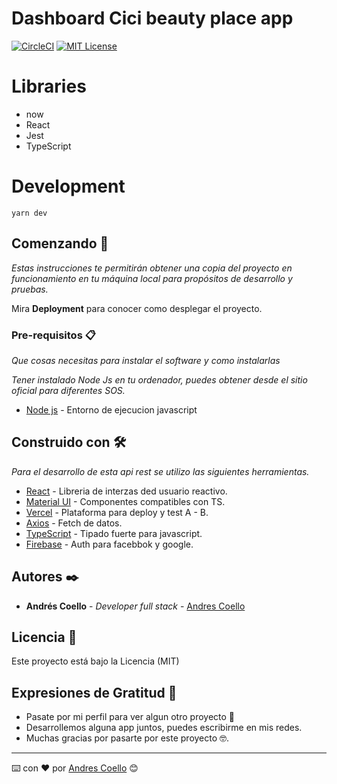 # Dashboard Cici beauty place app

[![CircleCI](https://circleci.com/gh/locol23/next-redux-typescript-starter/tree/master.svg?style=svg)](https://circleci.com/gh/locol23/next-redux-typescript-starter/tree/master)
[![MIT License](http://img.shields.io/badge/license-MIT-blue.svg?style=flat)](LICENSE)

# Libraries

- now
- React
- Jest
- TypeScript

# Development

```
yarn dev
```

## Comenzando 🚀

_Estas instrucciones te permitirán obtener una copia del proyecto en funcionamiento en tu máquina local para propósitos de desarrollo y pruebas._

Mira **Deployment** para conocer como desplegar el proyecto.

### Pre-requisitos 📋

_Que cosas necesitas para instalar el software y como instalarlas_

_Tener instalado Node Js en tu ordenador, puedes obtener desde el sitio oficial para diferentes SOS._

- [Node js](https://nodejs.org/es/) - Entorno de ejecucion javascript

## Construido con 🛠️

_Para el desarrollo de esta api rest se utilizo las siguientes herramientas._

- [React](https://es.reactjs.org/) - Libreria de interzas ded usuario reactivo.
- [Material UI](https://material-ui.com/) - Componentes compatibles con TS.
- [Vercel](https://vercel.com/) - Plataforma para deploy y test A - B.
- [Axios](https://github.com/axios/axios) - Fetch de datos.
- [TypeScript](https://www.typescriptlang.org/) - Tipado fuerte para javascript.
- [Firebase](https://firebase.google.com/?hl=es) - Auth para facebbok y google.

## Autores ✒️

- **Andrés Coello** - _Developer full stack_ - [Andres Coello](https://www.instagram.com/coellogoyes/)

## Licencia 📄

Este proyecto está bajo la Licencia (MIT)

## Expresiones de Gratitud 🎁

- Pasate por mi perfil para ver algun otro proyecto 📢
- Desarrollemos alguna app juntos, puedes escribirme en mis redes.
- Muchas gracias por pasarte por este proyecto 🤓.

---

⌨️ con ❤️ por [Andres Coello](https://www.instagram.com/coellogoyes/) 😊
